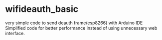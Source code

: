 # wifideauth_basic
very simple code to send deauth frame(esp8266) with Arduino IDE
Simplified code for better performance instead of using unnecessary web interface.
